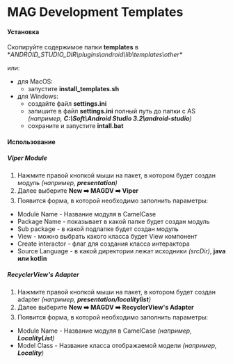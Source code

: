 # MAG Development Templates

#### Установка

Скопируйте содержимое папки **templates** в **ANDROID_STUDIO_DIR\plugins\android\lib\templates\other\**

или:
* для MacOS:
  * запустите **install_templates.sh**
* для Windows:
  * создайте файл **settings.ini**
  * запишите в файл **settings.ini** полный путь до папки с AS _(например, **C:\Soft\Android Studio 3.2\android-studio**)_
  * сохраните и запустите **intall.bat**

#### Использование
##### Viper Module
1. Нажмите правой кнопкой мыши на пакет, в котором будет создан модуль _(например, **presentation**)_
1. Далее выберите **New ➡️ MAGDV ➡️ Viper**
1. Появится форма, в которой необходимо заполнить параметры:
  * Module Name - Название модуля в CamelCase
  * Package Name - показывает в какой папке будет создан модуль
  * Sub package - в какой подпапке будет создан модуль
  * View - можно выбрать какого класса будет View компонент
  * Create interactor - флаг для создания класса интерактора
  * Source Language - в какой директории лежат исходники _(srcDir)_, **java или kotlin**

##### RecyclerView's Adapter
1. Нажмите правой кнопкой мыши на пакет, в котором будет создан adapter _(например, **presentation/localitylist**)_
1. Далее выберите **New ➡️ MAGDV ➡️ RecyclerView's Adapter**
1. Появится форма, в которой необходимо заполнить параметры:
  * Module Name - Название модуля в CamelCase _(например, **LocalityList**)_
  * Model Class - Название класса отображаемой модели _(например, **Locality**)_
